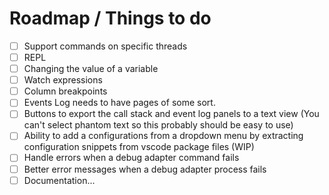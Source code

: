 # Roadmap / Things to do

- [ ] Support commands on specific threads
- [ ] REPL
- [ ] Changing the value of a variable
- [ ] Watch expressions
- [ ] Column breakpoints
- [ ] Events Log needs to have pages of some sort.
- [ ] Buttons to export the call stack and event log panels to a text view (You can't select phantom text so this probably should be easy to use)
- [ ] Ability to add a configurations from a dropdown menu by extracting configuration snippets from vscode package files (WIP)
- [ ] Handle errors when a debug adapter command fails
- [ ] Better error messages when a debug adapter process fails 
- [ ] Documentation...
